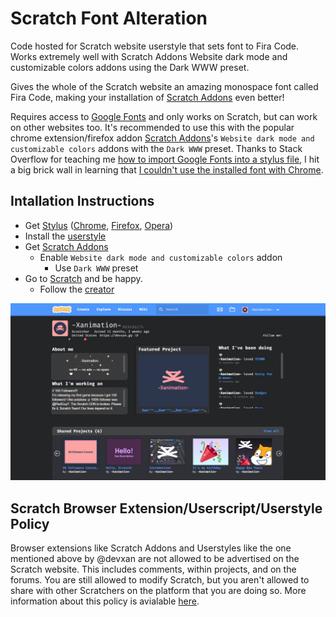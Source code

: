 # Scratch Font Alteration

Code hosted for Scratch website userstyle that sets font to Fira Code. Works extremely well with Scratch Addons Website dark mode and customizable colors addons using the Dark WWW preset.

Gives the whole of the Scratch website an amazing monospace font called Fira Code, making your installation of [Scratch Addons](https://scratchaddons.com/) even better!

Requires access to [Google Fonts](https://fonts.google.com/specimen/Fira+Code) and only works on Scratch, but can work on other websites too. It's recommended to use this with the popular chrome extension/firefox addon [Scratch Addons](https://scratchaddons.com/)'s `Website dark mode and customizable colors` addons with the `Dark WWW` preset. Thanks to Stack Overflow for teaching me [how to import Google Fonts into a stylus file](https://stackoverflow.com/questions/25411486/how-to-import-google-fonts-on-a-stylus-file), I hit a big brick wall in learning that [I couldn't use the installed font with Chrome](https://github.com/openstyles/stylus/issues/793). 

## Intallation Instructions

- Get [Stylus](https://add0n.com/stylus.html) ([Chrome](https://chrome.google.com/webstore/detail/stylus/clngdbkpkpeebahjckkjfobafhncgmne), [Firefox](https://addons.mozilla.org/en-US/firefox/addon/styl-us/), [Opera](https://addons.opera.com/en/extensions/details/stylus/))
- Install the [userstyle](https://userstyles.world/api/style/2432.user.css)
- Get [Scratch Addons](https://scratchaddons.com)
  - Enable `Website dark mode and customizable colors` addon
    - Use `Dark WWW` preset
- Go to [Scratch](https://scratch.mit.edu) and be happy.
  - Follow the [creator](https://scratch.mit.edu/users/-Xanimation-)

[![Screenshot](https://raw.githubusercontent.com/devxan/scratch-font-alteration/main/scratch-font-alteration.jpg)](https://scratch.mit.edu/users/-Xanimation-)

## Scratch Browser Extension/Userscript/Userstyle Policy
Browser extensions like Scratch Addons and Userstyles like the one mentioned above by @devxan are not allowed to be advertised on the Scratch website. This includes comments, within projects, and on the forums. You are still allowed to modify Scratch, but you aren't allowed to share with other Scratchers on the platform that you are doing so. More information about this policy is avialable [here](https://scratch.mit.edu/discuss/topic/284272).
